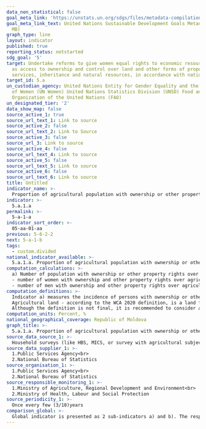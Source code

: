 ```yaml
---
data_non_statistical: false
goal_meta_link: 'https://unstats.un.org/sdgs/files/metadata-compilation/Metadata-Goal-5.pdf '
goal_meta_link_text: United Nations Sustainable Development Goals Metadata (PDF 4.0
  MB)
graph_type: line
layout: indicator
published: true
reporting_status: notstarted
sdg_goal: '5'
target: Undertake reforms to give women equal rights to economic resources, as well
  as access to ownership and control over land and other forms of property, financial
  services, inheritance and natural resources, in accordance with national laws
target_id: 5.a
un_custodian_agency: United Nations Entity for Gender Equality and the Empowerment
  of Women (UN Women) United Nations Statistics Division (UNSD) Food and Agriculture
  Organization of the United Nations (FAO)
un_designated_tier: '2'
data_show_map: false
source_active_1: true
source_url_text_1: Link to source
source_active_2: false
source_url_text_2: Link to Source
source_active_3: false
source_url_3: Link to source
source_active_4: false
source_url_text_4: Link to source
source_active_5: false
source_url_text_5: Link to source
source_active_6: false
source_url_text_6: Link to source
title: Untitled
indicator_name: >-
  Proportion of agricultural population with ownership or other property rights over agricultural land
indicator: >-
  5.a.1.a
permalink: >-
  5-a-1-a
indicator_sort_order: >-
  05-aa-01-aa
previous: 5-6-2-2
next: 5-a-1-b
tags:
  - custom.divided
national_indicator_available: >-
  5.a.1.a. Proportion of agricultural population with ownership or other property rights over agricultural land
computation_calculations: >-
  a) Number of population with ownership or other property rights over agricultural land out of the total number of agricultural population*100, by sex:<br> 
  - number of women with ownership and other property rights over agricultural land out of the total number of women and agriculture * 100<br> 
  - number of men with ownership and other property rights over agricultural land out of the total number of men in agriculture * 100.
computation_definitions: >-
  Indicator a) measures the incidence of persons with ownership or other property rights over agricultural land (in total agricultural population), disaggregated by sex. <br> 
  Agricultural land - according to the WCA 2020 definition, is a land field covered with the following classes of land use: Arable land (temporary crops + temporary pastures and grassland + temporary abandoned ), land fields with permanent crops, land fields under permanent pastures and grassland.<br> 
  Although the definition is not final, it is recommended to consider as agricultural population (or from agriculture) the adult persons living in farms in which at least one member of the household is involved, mainly in the agricultural activity (agricultural holdings and/or animals' growing) over the last 12 months, regardless of the final aim of production (either for income generation, or for own consumption) and employment status. Three conditions (proxies) will be considered for defining the rights over agricultural land:  person 1) has legal document on the name of the person (where the person is mentioned as "owner" or "holder"); 2) has the right to sell the land; 3) is entitled to transfer the land in succession (to another person) - will be considered if meeting at least one of the conditions.
computation_units: Percent, %
national_geographical_coverage: Republic of Moldova
graph_title: >-
  5.a.1.a. Proportion of agricultural population with ownership or other property rights over agricultural land
source_data_source_1: >-
  Household surveys (like HBS, MICS, or survey with agricultural subjects) or census
source_data_supplier_1: >-
  1.Public Services Agency<br> 
  2.National Bureau of Statistics
source_organisation_1: >-
  1.Public Services Agency<br> 
  2.National Bureau of Statistics
source_responsible_monitoring_1: >-
  1.Ministry of Agriculture, Regional Development and Environment<br> 
  2.Ministry of Health, Labour and Social Protection
source_periodicity_1: >-
  Once every few (3/10)years
comparison_global: >-
  Global indicator is presented as 2 sub-indicators a) and b). The respective indicator represents the sub-indicator a).
---
```

